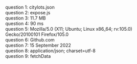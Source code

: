 <br>question 1: citylots.json
<br>question 2: expose.js
<br>question 3: 11.7 MB
<br>question 4: 90 ms
<br>question 5: Mozilla/5.0 (X11; Ubuntu; Linux x86_64; rv:105.0) Gecko/20100101 Firefox/105.0
<br>question 6: Github.com
<br>question 7: 15 September 2022
<br>question 8: application/json; charset=utf-8
<br> question 9: fetchData